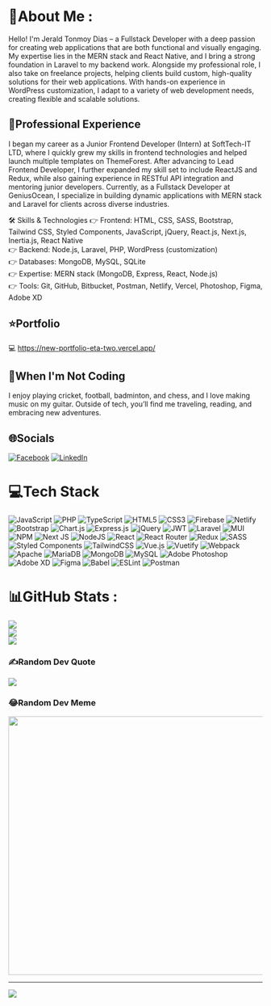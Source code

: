 # 👋About Me :

Hello! I'm Jerald Tonmoy Dias – a Fullstack Developer with a deep passion for creating web applications that are both functional and visually engaging. My expertise lies in the MERN stack and React Native, and I bring a strong foundation in Laravel to my backend work. Alongside my professional role, I also take on freelance projects, helping clients build custom, high-quality solutions for their web applications. With hands-on experience in WordPress customization, I adapt to a variety of web development needs, creating flexible and scalable solutions.

## 💼Professional Experience
I began my career as a Junior Frontend Developer (Intern) at SoftTech-IT LTD, where I quickly grew my skills in frontend technologies and helped launch multiple templates on ThemeForest. After advancing to Lead Frontend Developer, I further expanded my skill set to include ReactJS and Redux, while also gaining experience in RESTful API integration and mentoring junior developers. Currently, as a Fullstack Developer at GeniusOcean, I specialize in building dynamic applications with MERN stack and Laravel for clients across diverse industries.

🛠️ Skills & Technologies
👉 Frontend: HTML, CSS, SASS, Bootstrap, Tailwind CSS, Styled Components, JavaScript, jQuery, React.js, Next.js, Inertia.js, React Native <br>
👉 Backend: Node.js, Laravel, PHP, WordPress (customization) <br>
👉 Databases: MongoDB, MySQL, SQLite <br>
👉 Expertise: MERN stack (MongoDB, Express, React, Node.js) <br>
👉 Tools: Git, GitHub, Bitbucket, Postman, Netlify, Vercel, Photoshop, Figma, Adobe XD


## ⭐Portfolio
💻 https://new-portfolio-eta-two.vercel.app/

## 🎸When I'm Not Coding
I enjoy playing cricket, football, badminton, and chess, and I love making music on my guitar. Outside of tech, you’ll find me traveling, reading, and embracing new adventures.

## 🌐Socials
[![Facebook](https://img.shields.io/badge/Facebook-%231877F2.svg?logo=Facebook&logoColor=white)](https://facebook.com/jerald.t.d)
[![LinkedIn](https://img.shields.io/badge/LinkedIn-%230077B5.svg?logo=linkedin&logoColor=white)](https://linkedin.com/in/jerald-tonmoy-dias-2a0721164)

# 💻Tech Stack
![JavaScript](https://img.shields.io/badge/javascript-%23323330.svg?style=for-the-badge&logo=javascript&logoColor=%23F7DF1E) ![PHP](https://img.shields.io/badge/php-%23777BB4.svg?style=for-the-badge&logo=php&logoColor=white) ![TypeScript](https://img.shields.io/badge/typescript-%23007ACC.svg?style=for-the-badge&logo=typescript&logoColor=white) ![HTML5](https://img.shields.io/badge/html5-%23E34F26.svg?style=for-the-badge&logo=html5&logoColor=white) ![CSS3](https://img.shields.io/badge/css3-%231572B6.svg?style=for-the-badge&logo=css3&logoColor=white) ![Firebase](https://img.shields.io/badge/firebase-%23039BE5.svg?style=for-the-badge&logo=firebase) ![Netlify](https://img.shields.io/badge/netlify-%23000000.svg?style=for-the-badge&logo=netlify&logoColor=#00C7B7) ![Bootstrap](https://img.shields.io/badge/bootstrap-%23563D7C.svg?style=for-the-badge&logo=bootstrap&logoColor=white) ![Chart.js](https://img.shields.io/badge/chart.js-F5788D.svg?style=for-the-badge&logo=chart.js&logoColor=white) ![Express.js](https://img.shields.io/badge/express.js-%23404d59.svg?style=for-the-badge&logo=express&logoColor=%2361DAFB) ![jQuery](https://img.shields.io/badge/jquery-%230769AD.svg?style=for-the-badge&logo=jquery&logoColor=white) ![JWT](https://img.shields.io/badge/JWT-black?style=for-the-badge&logo=JSON%20web%20tokens) ![Laravel](https://img.shields.io/badge/laravel-%23FF2D20.svg?style=for-the-badge&logo=laravel&logoColor=white) ![MUI](https://img.shields.io/badge/MUI-%230081CB.svg?style=for-the-badge&logo=material-ui&logoColor=white) ![NPM](https://img.shields.io/badge/NPM-%23000000.svg?style=for-the-badge&logo=npm&logoColor=white) ![Next JS](https://img.shields.io/badge/Next-black?style=for-the-badge&logo=next.js&logoColor=white) ![NodeJS](https://img.shields.io/badge/node.js-6DA55F?style=for-the-badge&logo=node.js&logoColor=white) ![React](https://img.shields.io/badge/react-%2320232a.svg?style=for-the-badge&logo=react&logoColor=%2361DAFB) ![React Router](https://img.shields.io/badge/React_Router-CA4245?style=for-the-badge&logo=react-router&logoColor=white) ![Redux](https://img.shields.io/badge/redux-%23593d88.svg?style=for-the-badge&logo=redux&logoColor=white) ![SASS](https://img.shields.io/badge/SASS-hotpink.svg?style=for-the-badge&logo=SASS&logoColor=white) ![Styled Components](https://img.shields.io/badge/styled--components-DB7093?style=for-the-badge&logo=styled-components&logoColor=white) ![TailwindCSS](https://img.shields.io/badge/tailwindcss-%2338B2AC.svg?style=for-the-badge&logo=tailwind-css&logoColor=white) ![Vue.js](https://img.shields.io/badge/vuejs-%2335495e.svg?style=for-the-badge&logo=vuedotjs&logoColor=%234FC08D) ![Vuetify](https://img.shields.io/badge/Vuetify-1867C0?style=for-the-badge&logo=vuetify&logoColor=AEDDFF) ![Webpack](https://img.shields.io/badge/webpack-%238DD6F9.svg?style=for-the-badge&logo=webpack&logoColor=black) ![Apache](https://img.shields.io/badge/apache-%23D42029.svg?style=for-the-badge&logo=apache&logoColor=white) ![MariaDB](https://img.shields.io/badge/MariaDB-003545?style=for-the-badge&logo=mariadb&logoColor=white) ![MongoDB](https://img.shields.io/badge/MongoDB-%234ea94b.svg?style=for-the-badge&logo=mongodb&logoColor=white) ![MySQL](https://img.shields.io/badge/mysql-%2300f.svg?style=for-the-badge&logo=mysql&logoColor=white) ![Adobe Photoshop](https://img.shields.io/badge/adobephotoshop-%2331A8FF.svg?style=for-the-badge&logo=adobephotoshop&logoColor=white) ![Adobe XD](https://img.shields.io/badge/Adobe%20XD-470137?style=for-the-badge&logo=Adobe%20XD&logoColor=#FF61F6) 	![Figma](https://img.shields.io/badge/figma-%23F24E1E.svg?style=for-the-badge&logo=figma&logoColor=white) ![Babel](https://img.shields.io/badge/Babel-F9DC3e?style=for-the-badge&logo=babel&logoColor=black) ![ESLint](https://img.shields.io/badge/ESLint-4B3263?style=for-the-badge&logo=eslint&logoColor=white) ![Postman](https://img.shields.io/badge/Postman-FF6C37?style=for-the-badge&logo=postman&logoColor=white)
# 📊GitHub Stats :
![](https://github-readme-stats.vercel.app/api?username=Jerald-tonmoy-dias&theme=dark&hide_border=false&include_all_commits=false&count_private=false)<br/>
![](https://github-readme-streak-stats.herokuapp.com/?user=Jerald-tonmoy-dias&theme=dark&hide_border=false)<br/>
![](https://github-readme-stats.vercel.app/api/top-langs/?username=Jerald-tonmoy-dias&theme=dark&hide_border=false&include_all_commits=false&count_private=false&layout=compact)

### ✍️Random Dev Quote
![](https://quotes-github-readme.vercel.app/api?type=vetical&theme=gruvbox)

### 😂Random Dev Meme
<img src="https://random-memer.herokuapp.com/" width="512px"/>

---
[![](https://visitcount.itsvg.in/api?id=Jerald-tonmoy-dias&icon=0&color=0)](https://visitcount.itsvg.in)
